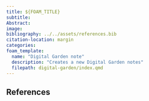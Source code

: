 ```yaml
---
title: ${FOAM_TITLE}
subtitle:
Abstract:
image:
bibliography: ../../assets/references.bib
citation-location: margin
categories:
foam_template:
  name: "Digital Garden note"
  description: "Creates a new Digital Garden notes"
  filepath: digital-garden/index.qmd
---
```


##

## References
